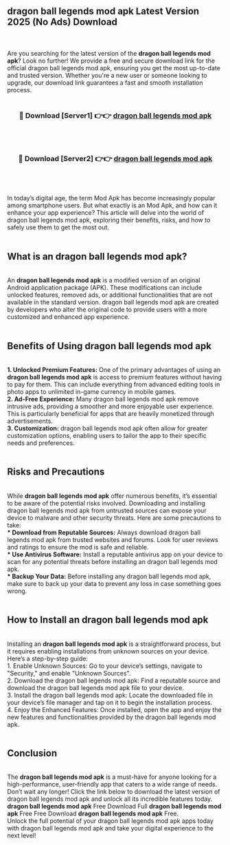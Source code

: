## dragon ball legends mod apk Latest Version 2025 (No Ads) Download
<br><br>
Are you searching for the latest version of the <strong>dragon ball legends mod apk</strong>? Look no further! We provide a free and secure download link for the official dragon ball legends mod apk, ensuring you get the most up-to-date and trusted version. Whether you're a new user or someone looking to upgrade, our download link guarantees a fast and smooth installation process.
<br>
<br>
<div align="center">
<h3>🔴 Download [Server1] 👉👉 <a href="https://modyolo.store/dragon_ball_legends_mod_apk">dragon ball legends mod apk</a></h3><br>
<br>
<h3>🔴 Download [Server2] 👉👉 <a href="https://modyolo.store/dragon_ball_legends_mod_apk">dragon ball legends mod apk</a></h3><br>
</div>
<br>
<br>
In today’s digital age, the term Mod Apk has become increasingly popular among smartphone users. But what exactly is an Mod Apk, and how can it enhance your app experience? This article will delve into the world of dragon ball legends mod apk, exploring their benefits, risks, and how to safely use them to get the most out.
<br>
<br>
<h2>What is an dragon ball legends mod apk?</h2>
<br>
An <strong>dragon ball legends mod apk</strong> is a modified version of an original Android application package (APK). These modifications can include unlocked features, removed ads, or additional functionalities that are not available in the standard version. dragon ball legends mod apk are created by developers who alter the original code to provide users with a more customized and enhanced app experience.
<br>
<br>
<h2>Benefits of Using dragon ball legends mod apk</h2>
<br>
<strong> 1. Unlocked Premium Features:</strong> One of the primary advantages of using an <strong>dragon ball legends mod apk</strong> is access to premium features without having to pay for them. This can include everything from advanced editing tools in photo apps to unlimited in-game currency in mobile games.
<br>
<strong> 2. Ad-Free Experience:</strong> Many dragon ball legends mod apk remove intrusive ads, providing a smoother and more enjoyable user experience. This is particularly beneficial for apps that are heavily monetized through advertisements.
<br>
<strong> 3. Customization:</strong> dragon ball legends mod apk often allow for greater customization options, enabling users to tailor the app to their specific needs and preferences.
<br>
<br>
<h2>Risks and Precautions</h2>
<br>
While <strong>dragon ball legends mod apk</strong> offer numerous benefits, it’s essential to be aware of the potential risks involved. Downloading and installing dragon ball legends mod apk from untrusted sources can expose your device to malware and other security threats. Here are some precautions to take:
<br>
<strong> * Download from Reputable Sources:</strong> Always download dragon ball legends mod apk from trusted websites and forums. Look for user reviews and ratings to ensure the mod is safe and reliable.
<br>
<strong> * Use Antivirus Software:</strong> Install a reputable antivirus app on your device to scan for any potential threats before installing an dragon ball legends mod apk.
<br>
<strong> * Backup Your Data:</strong> Before installing any dragon ball legends mod apk, make sure to back up your data to prevent any loss in case something goes wrong.
<br>
<br>
<h2>How to Install an dragon ball legends mod apk</h2>
<br>
Installing an <strong>dragon ball legends mod apk</strong> is a straightforward process, but it requires enabling installations from unknown sources on your device. Here’s a step-by-step guide:
<br>
 1. Enable Unknown Sources: Go to your device’s settings, navigate to "Security," and enable "Unknown Sources".
<br>
 2. Download the dragon ball legends mod apk: Find a reputable source and download the dragon ball legends mod apk file to your device.
<br>
 3. Install the dragon ball legends mod apk: Locate the downloaded file in your device’s file manager and tap on it to begin the installation process.
<br>
 4. Enjoy the Enhanced Features: Once installed, open the app and enjoy the new features and functionalities provided by the dragon ball legends mod apk.
<br>
<br>
<h2><strong>Conclusion</strong></h2>
<br>
The <strong>dragon ball legends mod apk</strong> is a must-have for anyone looking for a high-performance, user-friendly app that caters to a wide range of needs. Don’t wait any longer! Click the link below to download the latest version of dragon ball legends mod apk and unlock all its incredible features today.
<br>
<strong>dragon ball legends mod apk</strong> Free Download Full <strong>dragon ball legends mod apk</strong> Free Free Download <strong>dragon ball legends mod apk</strong> Free.
<br>
Unlock the full potential of your dragon ball legends mod apk apps today with dragon ball legends mod apk and take your digital experience to the next level!

